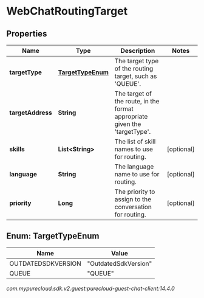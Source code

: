 # WebChatRoutingTarget


## Properties

| Name | Type | Description | Notes |
| ------------ | ------------- | ------------- | ------------- |
| **targetType** | [**TargetTypeEnum**](#Enum--TargetTypeEnum) | The target type of the routing target, such as &#39;QUEUE&#39;. |  |
| **targetAddress** | **String** | The target of the route, in the format appropriate given the &#39;targetType&#39;. |  |
| **skills** | **List&lt;String&gt;** | The list of skill names to use for routing. |  [optional] |
| **language** | **String** | The language name to use for routing. |  [optional] |
| **priority** | **Long** | The priority to assign to the conversation for routing. |  [optional] |


## Enum: TargetTypeEnum

| Name | Value |
| ---- | ----- |
| OUTDATEDSDKVERSION | &quot;OutdatedSdkVersion&quot; | 
| QUEUE | &quot;QUEUE&quot; | 




_com.mypurecloud.sdk.v2.guest:purecloud-guest-chat-client:14.4.0_